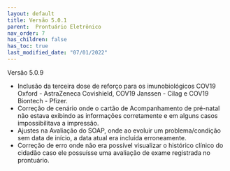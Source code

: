 ```yaml
---
layout: default
title: Versão 5.0.1
parent:  Prontuário Eletrônico
nav_order: 7
has_children: false
has_toc: true
last_modified_date: "07/01/2022"
---
```




Versão 5.0.9

* Inclusão da terceira dose de reforço para os imunobiológicos COV19 Oxford - AstraZeneca Covishield, COV19 Janssen - Cilag e COV19 Biontech - Pfizer.
* Correção de cenário onde o cartão de Acompanhamento de pré-natal não estava exibindo as informações corretamente e em alguns casos impossibilitava a impressão.
* Ajustes na Avaliação do SOAP, onde ao evoluir um problema/condição sem data de início, a data atual era incluída erroneamente.
* Correção de erro onde não era possível visualizar o histórico clínico do cidadão caso ele possuísse uma avaliação de exame registrada no prontuário.

